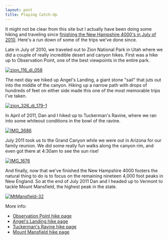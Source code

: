 ```yaml
---
layout: post
title: Playing Catch-Up
---
```


It might not be clear from this site but I actually have been doing some hiking and traveling since [finishing the New Hampshire 4000's in July of 2010](http://www.geldmacher.net/2010/07/27/fin/). Here's a run down of some of the trips we've done since.

Late in July of 2010, we traveled out to Zion National Park in Utah where we did a couple of really incredible desert and canyon hikes. First was a hike up to Observation Point, one of the best viewpoints in the entire park.

[![zion_116_dj_058](http://farm5.staticflickr.com/4076/4866588575_7b3d4d8a2b.jpg)](http://www.flickr.com/photos/geldmacher/4866588575/)

The next day we hiked up Angel's Landing, a giant stone "sail" that juts out into the middle of the canyon. Hiking up a narrow path with drops of hundreds of feet on either side made this one of the most memorable trips I've taken.

[![zion_326_dj_179-1](http://farm5.staticflickr.com/4115/4866732967_7125795753.jpg)](http://www.flickr.com/photos/geldmacher/4866732967/)

In April of 2011, Dan and I hiked up to Tuckerman's Ravine, where we ran into some whiteout conditions in the bowl of the ravine.

[![IMG_3686](http://farm8.staticflickr.com/7204/6803846288_b2877b9dcd.jpg)](http://www.flickr.com/photos/geldmacher/6803846288/)

July 2011 took us to the Grand Canyon while we were out in Arizona for our family reunion. We did some really fun walks along the canyon rim, and even got there at 4:30am to see the sun rise!

[![IMG_1676](http://farm7.staticflickr.com/6207/6082229917_d853bf30a8.jpg)](http://www.flickr.com/photos/geldmacher/6082229917/)

And finally, now that we've finished the New Hampshire 4000 footers the natural thing to do is to focus on the remaining nineteen 4,000 foot peaks in New England. So at the end of July 2011 Dan and I headed up to Vermont to tackle Mount Mansfield, the highest peak in the state.

[![MtMansfield-32](http://farm7.staticflickr.com/6210/6082830998_ff515faf18.jpg)](http://www.flickr.com/photos/geldmacher/6082830998/)

More info:

  * [Observation Point hike page](http://www.geldmacher.net/observation-point-hike/)
  * [Angel's Landing hike page](http://www.geldmacher.net/angels-landing-hike/)
  * [Tuckerman's Ravine hike page](http://www.geldmacher.net/tuckermans-ravine-hike/)
  * [Mount Mansfield hike page](http://www.geldmacher.net/mount-mansfield-hike/)
